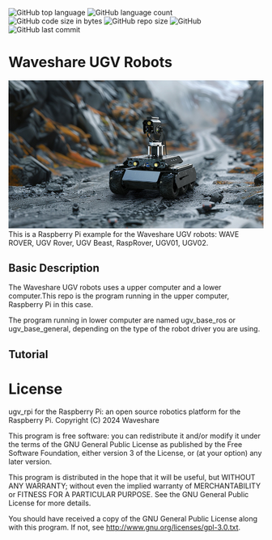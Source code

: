 ![GitHub top language](https://img.shields.io/github/languages/top/effectsmachine/ugv_rpi) ![GitHub language count](https://img.shields.io/github/languages/count/effectsmachine/ugv_rpi)
![GitHub code size in bytes](https://img.shields.io/github/languages/code-size/effectsmachine/ugv_rpi)
![GitHub repo size](https://img.shields.io/github/repo-size/effectsmachine/ugv_rpi) ![GitHub](https://img.shields.io/github/license/effectsmachine/ugv_rpi) ![GitHub last commit](https://img.shields.io/github/last-commit/effectsmachine/ugv_rpi)


# Waveshare UGV Robots
![](./media/UGV-Rover-details-23.jpg)
This is a Raspberry Pi example for the Waveshare UGV robots: WAVE ROVER, UGV Rover, UGV Beast, RaspRover, UGV01, UGV02.

## Basic Description

The Waveshare UGV robots uses a upper computer and a lower computer.This repo is the program running in the upper computer, Raspberry Pi in this case.

The program running in lower computer are named ugv_base_ros or ugv_base_general, depending on the type of the robot driver you are using.

## Tutorial

# License
ugv_rpi for the Raspberry Pi: an open source robotics platform for the Raspberry Pi.
Copyright (C) 2024 Waveshare

This program is free software: you can redistribute it and/or modify
it under the terms of the GNU General Public License as published by
the Free Software Foundation, either version 3 of the License, or
(at your option) any later version.

This program is distributed in the hope that it will be useful,
but WITHOUT ANY WARRANTY; without even the implied warranty of
MERCHANTABILITY or FITNESS FOR A PARTICULAR PURPOSE.  See the
GNU General Public License for more details.

You should have received a copy of the GNU General Public License
along with this program.  If not, see <http://www.gnu.org/licenses/gpl-3.0.txt>.

